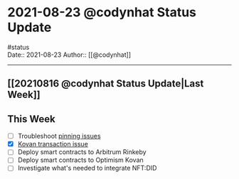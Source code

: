 # 2021-08-23 @codynhat Status Update
#status  
Date:: 2021-08-23
Author:: [[@codynhat]]

---

## [[20210816 @codynhat Status Update|Last Week]]

## This Week
- [ ] Troubleshoot [pinning issues](https://github.com/Geo-Web-Project/storage-workers/issues/3)
- [x] [Kovan transaction issue](https://github.com/Geo-Web-Project/cadastre/issues/66)
- [ ] Deploy smart contracts to Arbitrum Rinkeby
- [ ] Deploy smart contracts to Optimism Kovan
- [ ] Investigate what's needed to integrate NFT:DID 